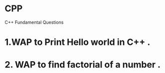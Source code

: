 # CPP

C++ Fundamental Questions

<h1>1.WAP to Print Hello world in C++ .</h1>

<h1>2. WAP to find factorial of a number .</h1>
